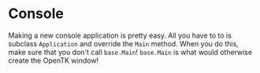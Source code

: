 # Console

Making a new console application is pretty easy. All you have to to is subclass ```Application``` and override the ```Main``` method. When you do this, make sure that you don't call ```base.Main```! ```base.Main``` is what would otherwise create the OpenTK window!

```cs

```